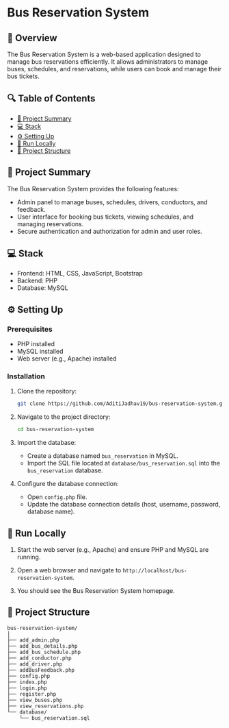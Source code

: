 # Bus Reservation System

## 📌 Overview

The Bus Reservation System is a web-based application designed to manage bus reservations efficiently. It allows administrators to manage buses, schedules, and reservations, while users can book and manage their bus tickets.

## 🔍 Table of Contents

- [📝 Project Summary](#-project-summary)
- [💻 Stack](#-stack)
- [⚙️ Setting Up](#-setting-up)
- [🚀 Run Locally](#-run-locally)
- [📂 Project Structure](#-project-structure)

## 📝 Project Summary

The Bus Reservation System provides the following features:
- Admin panel to manage buses, schedules, drivers, conductors, and feedback.
- User interface for booking bus tickets, viewing schedules, and managing reservations.
- Secure authentication and authorization for admin and user roles.

## 💻 Stack

- Frontend: HTML, CSS, JavaScript, Bootstrap
- Backend: PHP
- Database: MySQL

## ⚙️ Setting Up

### Prerequisites

- PHP installed
- MySQL installed
- Web server (e.g., Apache) installed

### Installation

1. Clone the repository:
   ```sh
   git clone https://github.com/AditiJadhav19/bus-reservation-system.git
   ```

2. Navigate to the project directory:
   ```sh
   cd bus-reservation-system
   ```

3. Import the database:
   - Create a database named `bus_reservation` in MySQL.
   - Import the SQL file located at `database/bus_reservation.sql` into the `bus_reservation` database.

4. Configure the database connection:
   - Open `config.php` file.
   - Update the database connection details (host, username, password, database name).

## 🚀 Run Locally

1. Start the web server (e.g., Apache) and ensure PHP and MySQL are running.

2. Open a web browser and navigate to `http://localhost/bus-reservation-system`.

3. You should see the Bus Reservation System homepage.

## 📂 Project Structure

```
bus-reservation-system/
│
├── add_admin.php
├── add_bus_details.php
├── add_bus_schedule.php
├── add_conductor.php
├── add_driver.php
├── addBusFeedback.php
├── config.php
├── index.php
├── login.php
├── register.php
├── view_buses.php
├── view_reservations.php
└── database/
    └── bus_reservation.sql
```

